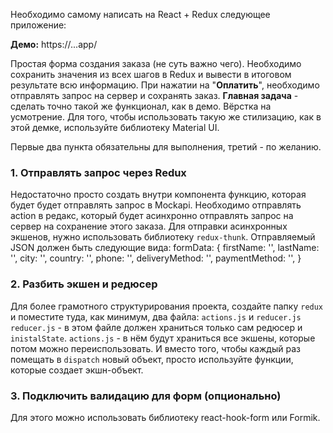 Необходимо самому написать на React + Redux следующее приложение:

**Демо:** https://...app/

Простая форма создания заказа (не суть важно чего). Необходимо сохранить значения из всех шагов в Redux и вывести в итоговом результате всю информацию.
При нажатии на "**Оплатить**", необходимо отправлять запрос на сервер и сохранять заказ.
**Главная задача** - сделать точно такой же функционал, как в демо. Вёрстка на усмотрение.
Для того, чтобы использовать такую же стилизацию, как в этой демке, используйте библиотеку Material UI.

Первые два пункта обязательны для выполнения, третий - по желанию.

### 1. Отправлять запрос через Redux

Недостаточно просто создать внутри компонента функцию, которая будет будет отправлять запрос в Mockapi. Необходимо отправлять action в редакс, который будет асинхронно отправлять запрос на сервер на сохранение этого заказа.
Для отправки асинхронных экшенов, нужно использовать библиотеку `redux-thunk`.
Отправляемый JSON должен быть следующие вида:
formData: {
firstName: '',
lastName: '',
city: '',
country: '',
phone: '',
deliveryMethod: '',
paymentMethod: '',
}

### 2. Разбить экшен и редюсер

Для более грамотного структурирования проекта, создайте папку `redux` и поместите туда, как минимум, два файла: `actions.js` и `reducer.js`
`reducer.js` - в этом файле должен храниться только сам редюсер и `inistalState`.
`actions.js` - в нём будут храниться все экшены, которые потом можно переиспользовать. И вместо того, чтобы каждый раз помещать в `dispatch` новый объект, просто используйте функции, которые создает экшн-объект.

### 3. Подключить валидацию для форм (опционально)

Для этого можно использовать библиотеку react-hook-form или Formik.
